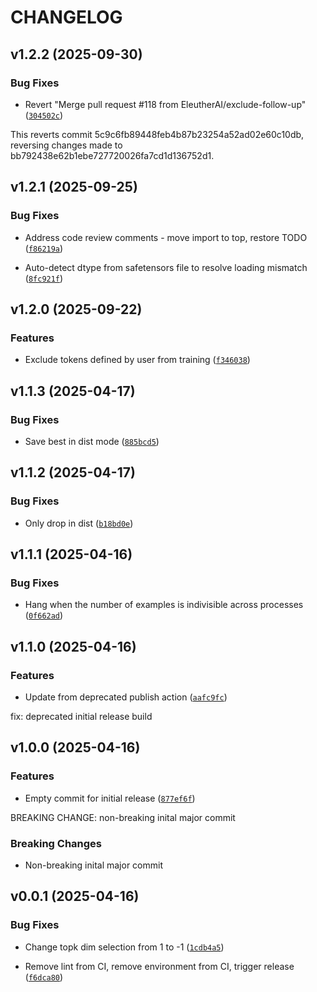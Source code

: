 # CHANGELOG


## v1.2.2 (2025-09-30)

### Bug Fixes

- Revert "Merge pull request #118 from EleutherAI/exclude-follow-up"
  ([`304502c`](https://github.com/EleutherAI/sparsify/commit/304502c1a48b1aa6ae734fc3e8893d4743df6006))

This reverts commit 5c9c6fb89448feb4b87b23254a52ad02e60c10db, reversing changes made to
  bb792438e62b1ebe727720026fa7cd1d136752d1.


## v1.2.1 (2025-09-25)

### Bug Fixes

- Address code review comments - move import to top, restore TODO
  ([`f86219a`](https://github.com/EleutherAI/sparsify/commit/f86219a9a84f163c002159683c5917b11ea03c54))

- Auto-detect dtype from safetensors file to resolve loading mismatch
  ([`8fc921f`](https://github.com/EleutherAI/sparsify/commit/8fc921ffb8e938e78d954140a4caceaba952986c))


## v1.2.0 (2025-09-22)

### Features

- Exclude tokens defined by user from training
  ([`f346038`](https://github.com/EleutherAI/sparsify/commit/f3460385efc42fac6e760357f3c34562783b515c))


## v1.1.3 (2025-04-17)

### Bug Fixes

- Save best in dist mode
  ([`885bcd5`](https://github.com/EleutherAI/sparsify/commit/885bcd5c1e94d6b4d82b200545fe0ee1f830068e))


## v1.1.2 (2025-04-17)

### Bug Fixes

- Only drop in dist
  ([`b18bd0e`](https://github.com/EleutherAI/sparsify/commit/b18bd0e272044e42dce816583214e9d099484575))


## v1.1.1 (2025-04-16)

### Bug Fixes

- Hang when the number of examples is indivisible across processes
  ([`0f662ad`](https://github.com/EleutherAI/sparsify/commit/0f662adf7705a836aa8c910b39b33546a8cf7975))


## v1.1.0 (2025-04-16)

### Features

- Update from deprecated publish action
  ([`aafc9fc`](https://github.com/EleutherAI/sparsify/commit/aafc9fc049e7e8f18a017e99f122343f0bcb4006))

fix: deprecated initial release build


## v1.0.0 (2025-04-16)

### Features

- Empty commit for initial release
  ([`877ef6f`](https://github.com/EleutherAI/sparsify/commit/877ef6f7219e9a4424bf9cb51be5bef5ac2adca4))

BREAKING CHANGE: non-breaking inital major commit

### Breaking Changes

- Non-breaking inital major commit


## v0.0.1 (2025-04-16)

### Bug Fixes

- Change topk dim selection from 1 to -1
  ([`1cdb4a5`](https://github.com/EleutherAI/sparsify/commit/1cdb4a5bbe723b0ee0a0015f834d142e83facafe))

- Remove lint from CI, remove environment from CI, trigger release
  ([`f6dca80`](https://github.com/EleutherAI/sparsify/commit/f6dca80d4575fa1a58eac55cc7b24f802fa669db))
